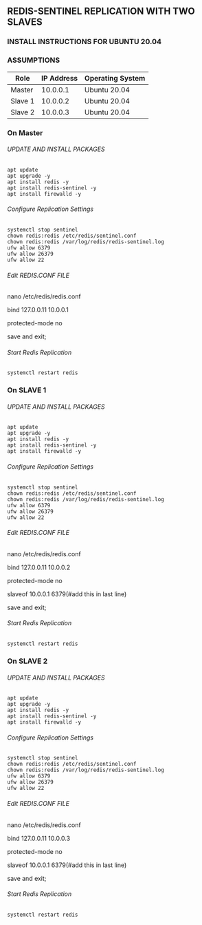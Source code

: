 ## REDIS-SENTINEL REPLICATION WITH TWO SLAVES
### INSTALL INSTRUCTIONS FOR UBUNTU 20.04

### ASSUMPTIONS
|Role|IP Address|Operating System|
|-|-|-|
|Master |10.0.0.1|Ubuntu 20.04|
|Slave 1 |10.0.0.2|Ubuntu 20.04|
|Slave 2 |10.0.0.3|Ubuntu 20.04|
### On Master 
###### UPDATE AND INSTALL PACKAGES
```
apt update 
apt upgrade -y
apt install redis -y
apt install redis-sentinel -y 
apt install firewalld -y
```
###### Configure Replication Settings
```
systemctl stop sentinel
chown redis:redis /etc/redis/sentinel.conf
chown redis:redis /var/log/redis/redis-sentinel.log
ufw allow 6379
ufw allow 26379
ufw allow 22
```
###### Edit REDIS.CONF FILE
nano /etc/redis/redis.conf

bind 127.0.0.11 10.0.0.1

protected-mode no

save and exit;
###### Start Redis Replication
```
systemctl restart redis
```

### On SLAVE 1 
###### UPDATE AND INSTALL PACKAGES
```
apt update 
apt upgrade -y
apt install redis -y
apt install redis-sentinel -y 
apt install firewalld -y
```
###### Configure Replication Settings
```
systemctl stop sentinel
chown redis:redis /etc/redis/sentinel.conf
chown redis:redis /var/log/redis/redis-sentinel.log
ufw allow 6379
ufw allow 26379
ufw allow 22
```
###### Edit REDIS.CONF FILE
nano /etc/redis/redis.conf

bind 127.0.0.11 10.0.0.2

protected-mode no

slaveof 10.0.0.1 6379(#add this in last line)

save and exit;
###### Start Redis Replication
```
systemctl restart redis
```

### On SLAVE 2 
###### UPDATE AND INSTALL PACKAGES
```
apt update 
apt upgrade -y
apt install redis -y
apt install redis-sentinel -y 
apt install firewalld -y
```
###### Configure Replication Settings
```
systemctl stop sentinel
chown redis:redis /etc/redis/sentinel.conf
chown redis:redis /var/log/redis/redis-sentinel.log
ufw allow 6379
ufw allow 26379
ufw allow 22
```
###### Edit REDIS.CONF FILE
nano /etc/redis/redis.conf

bind 127.0.0.11 10.0.0.3

protected-mode no

slaveof 10.0.0.1 6379(#add this in last line)

save and exit;
###### Start Redis Replication
```
systemctl restart redis
```

